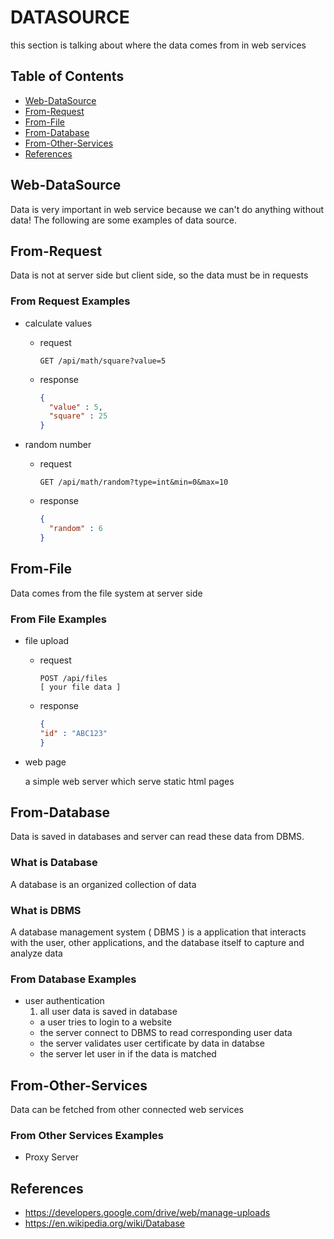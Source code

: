 # DATASOURCE
this section is talking about where the data comes from in web services

## Table of Contents
- [Web-DataSource](#Web-DataSource)
- [From-Request](#From-Request)
- [From-File](#From-File)
- [From-Database](#From-Database)
- [From-Other-Services](#From-Other-Services)
- [References](#References)

## Web-DataSource
Data is very important in web service because we can't do anything without data!
The following are some examples of data source.

## From-Request
Data is not at server side but client side, so the data must be in requests

### From Request Examples
- calculate values
    - request
    
        ```
        GET /api/math/square?value=5
        ```
    
    - response
    
        ```json
        {
          "value" : 5,
          "square" : 25
        }
        ```

- random number
    - request
    
        ```
        GET /api/math/random?type=int&min=0&max=10
        ```
    
    - response
    
        ```json
        {
          "random" : 6
        }
        ```


## From-File
Data comes from the file system at server side

### From File Examples
- file upload
    - request
    
        ```
        POST /api/files
        [ your file data ]
        ```
    
    - response
    
        ```json
        {
        "id" : "ABC123"
        }
        ```
        

- web page


  a simple web server which serve static html pages

## From-Database
Data is saved in databases and server can read these data from DBMS.

### What is Database
A database is an organized collection of data

### What is DBMS
A database management system ( DBMS ) is a application that interacts with the user, other applications, and the database itself to capture and analyze data

### From Database Examples
- user authentication
  1. all user data is saved in database
  - a user tries to login to a website
  - the server connect to DBMS to read corresponding user data
  - the server validates user certificate by data in databse
  - the server let user in if the data is matched

## From-Other-Services
Data can be fetched from other connected web services

### From Other Services Examples
- Proxy Server

## References
- https://developers.google.com/drive/web/manage-uploads
- https://en.wikipedia.org/wiki/Database
